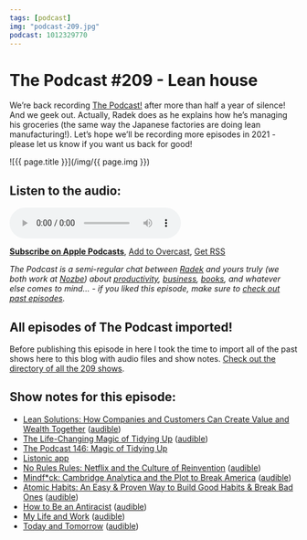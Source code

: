 ```yaml
---
tags: [podcast]
img: "podcast-209.jpg"
podcast: 1012329770
---
```


# The Podcast #209 - Lean house

We’re back recording [The Podcast!](/podcast) after more than half a year of silence! And we geek out. Actually, Radek does as he explains how he’s managing his groceries (the same way the Japanese factories are doing lean manufacturing!). Let’s hope we’ll be recording more episodes in 2021 - please let us know if you want us back for good!

<!--More-->

![{{ page.title }}](/img/{{ page.img }})

## Listen to the audio:

<audio controls>
<source src="https://files.nozbe.com/podcast/209.mp3" type="audio/mpeg">
</audio>

**[Subscribe on Apple Podcasts][i]**, [Add to Overcast][ov], [Get RSS][rss]

*The Podcast is a semi-regular chat between [Radek][r] and yours truly (we both work at [Nozbe][n]) about [productivity](/productivity), [business](/business), [books](/books), and whatever else comes to mind... - if you liked this episode, make sure to [check out past episodes](/podcast).*

## All episodes of The Podcast imported!

Before publishing this episode in here I took the time to import all of the past shows here to this blog with audio files and show notes. [Check out the directory of all the 209 shows](/podcast).

## Show notes for this episode:

  * [Lean Solutions: How Companies and Customers Can Create Value and Wealth Together](https://www.amazon.com/Lean-Solutions-Companies-Customers-Together/dp/0743277783/) ([audible](https://www.audible.com/pd/Lean-Solutions-Audiobook/B002V1NJ4U))
  * [The Life-Changing Magic of Tidying Up](https://www.amazon.com/Life-Changing-Magic-Tidying-Decluttering-Organizing/dp/1607747308/) ([audible](https://www.audible.com/pd/The-Life-Changing-Magic-of-Tidying-Audiobook/B01M03NLJY))
  * [The Podcast 146: Magic of Tidying Up](/podcast-146)
  * [Listonic app](https://listonic.com/)
  * [No Rules Rules: Netflix and the Culture of Reinvention](https://www.amazon.com/No-Rules-Netflix-Culture-Reinvention/dp/1984877860/) ([audible](https://www.audible.com/pd/No-Rules-Rules-Audiobook/1984891170))
  * [Mindf*ck: Cambridge Analytica and the Plot to Break America](https://www.amazon.com/Mindf-Cambridge-Analytica-Break-America/dp/1984854631/) ([audible](https://www.audible.com/pd/Mindf-ck-Audiobook/0593209613))
  * [Atomic Habits: An Easy & Proven Way to Build Good Habits & Break Bad Ones](https://www.amazon.com/Atomic-Habits-Proven-Build-Break/dp/0735211299/) ([audible](https://www.audible.com/pd/Atomic-Habits-Audiobook/1524779261))
  * [How to Be an Antiracist](https://www.amazon.com/How-Be-Antiracist-Ibram-Kendi/dp/0525509283/) ([audible](https://www.audible.com/pd/How-to-Be-an-Antiracist-Audiobook/1984832212))
  * [My Life and Work](https://www.amazon.com/My-Life-Work-Henry-Ford/dp/1722132531/) ([audible](https://www.audible.com/pd/My-Life-and-Work-Audiobook/B078897F8S))
  * [Today and Tomorrow](https://www.amazon.com/Today-Tomorrow-Henry-Ford/dp/1684116163/) ([audible](https://www.audible.com/pd/Today-and-Tomorrow-Audiobook/B07CV3DPVX))


[ov]: https://overcast.fm/itunes1012329770/the-podcast
[rss]: https://thepodcast.fm/episodes?format=RSS
[e]: /podcast-209
[p]: /podcast
[r]: https://michael.gratis/radex
[i]: https://michael.gratis/thepodcast

<!--podcast: 1012329770-->

[n]: https://michael.gratis/nozbe
[np]: https://michael.gratis/nozbepersonal